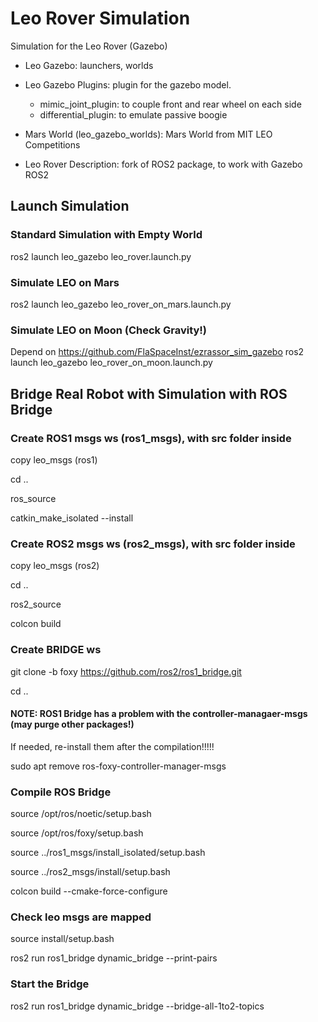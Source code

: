 # Leo Rover Simulation

Simulation for the Leo Rover (Gazebo)

- Leo Gazebo: launchers, worlds

- Leo Gazebo Plugins: plugin for the gazebo model. 
	- mimic_joint_plugin: to couple front and rear wheel on each side
	- differential_plugin: to emulate passive boogie

- Mars World (leo_gazebo_worlds): Mars World from MIT LEO Competitions

- Leo Rover Description: fork of ROS2 package, to work with Gazebo ROS2

## Launch Simulation

### Standard Simulation with Empty World

ros2 launch leo_gazebo leo_rover.launch.py

### Simulate LEO on Mars

ros2 launch leo_gazebo leo_rover_on_mars.launch.py

### Simulate LEO on Moon (Check Gravity!)

Depend on https://github.com/FlaSpaceInst/ezrassor_sim_gazebo
ros2 launch leo_gazebo leo_rover_on_moon.launch.py

## Bridge Real Robot with Simulation with ROS Bridge

### Create ROS1 msgs ws (ros1_msgs), with src folder inside

copy leo_msgs (ros1)

cd ..

ros_source

catkin_make_isolated --install

### Create ROS2 msgs ws (ros2_msgs), with src folder inside

copy leo_msgs (ros2)

cd ..

ros2_source

colcon build

### Create BRIDGE ws

git clone -b foxy https://github.com/ros2/ros1_bridge.git

cd ..

#### NOTE: ROS1 Bridge has a problem with the controller-managaer-msgs (may purge other packages!)
If needed, re-install them after the compilation!!!!!

sudo apt remove ros-foxy-controller-manager-msgs

### Compile ROS Bridge
source /opt/ros/noetic/setup.bash

source /opt/ros/foxy/setup.bash 

source ../ros1_msgs/install_isolated/setup.bash

source ../ros2_msgs/install/setup.bash

colcon build --cmake-force-configure

### Check leo msgs are mapped
source install/setup.bash

ros2 run ros1_bridge dynamic_bridge --print-pairs

### Start the Bridge
ros2 run ros1_bridge dynamic_bridge --bridge-all-1to2-topics

